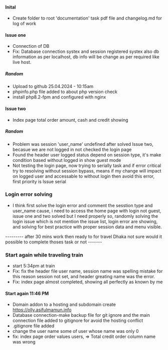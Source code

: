 #### Inital
- Create folder to root 'documentation' task pdf file and changelog.md for log of work

#### Issue one
- Connection of DB
- Fix: Database connection systex and session registered systex also db information as per localhost, db info will be change as per required like live host.

##### Random
- Upload to github 25.04.2024 - 10:15am
- phpinfo.php file added to about php version check
- install php8.2-fpm and configured with nginx

#### Issue two
- Index page total order amount, cash and credit showing

##### Random
- Problem was session 'user_name' undefined after solved Issue two, becasue we are not logged in not checked the login page
- Found the header user logged status depend on session type, it's make condition based without logged in show guest mode
- Not testing the login page, now trying to serially task and if error critical try to resolving without session bypass, means if my change will impact on logged user and accessable to without login then avoid this error, first priority is Issue serial


### Login error solving
- I think first solve the login error and comment the sesstion type and user_name cause, i need to access the home page with login not guest, issue one and two solved but I need properly so, randomly solving the login issue which is not mention the issue list, login error are showing, and solving for best practice with proper session data and menu visible.

--------- after 30 mins work then ready to for travel Dhaka not sure would it possible to complete thoses task or not -------

### Start again while traveling train
- start 5:34pm at train
- Fix: fix the header file user name, session name was spelling mistake for this reason session not set, and header greating name was the error.
- Fix: index page almost completed, showing all perfectly as known by me

#### Start again 11:46 PM
- Domain addon to a hosting and subdomain create https://olly.asifulmamun.info
- Database connection-make backup file for git ignore and the main connection file added to gitignore for avoid the hosting conflict
- .gitignore file added
- change the user name some of user whose name was only 0
- fix: index page order values users,
    => Total credit order column name was wrong



